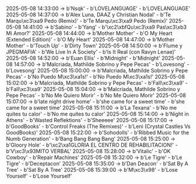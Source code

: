 2025-05-08 14:33:00 -> b'Nsqk' - b'LOVELANGUAGE' - b'LOVELANGUAGE'
2025-05-08 14:37:00 -> b'Alex Luna, DAAZ y Christian Nodal' - b'Te Marqu\xc3\xa9 Pedo (Remix)' - b'Te Marqu\xc3\xa9 Pedo (Remix)'
2025-05-08 14:41:00 -> b'Sabino' - b'Yang' - b'\xc2\xbfQu\xc3\xa9 Pas\xc3\xb3 Mi Amor?'
2025-05-08 14:44:00 -> b'Mother Mother' - b'O My Heart (Extended Edition)' - b'O My Heart'
2025-05-08 14:47:00 -> b'Mother Mother' - b'Touch Up' - b'Dirty Town'
2025-05-08 14:50:00 -> b'Flume y JPEGMAFIA' - b'We Live In A Society' - b'Is It Real (con Ravyn Lenae)'
2025-05-08 14:52:00 -> b'Euan Ellis' - b'Midnight' - b'Midnight'
2025-05-08 14:57:00 -> b'Malcriada, Mathilde Sobrino y Pepe Pecas' - b'Lovesong' - b'Lovesong'
2025-05-08 15:00:00 -> b'Malcriada, Mathilde Sobrino y Pepe Pecas' - b'No Puedo M\xc3\xa1s!' - b'No Puedo M\xc3\xa1s!'
2025-05-08 15:02:00 -> b'Malcriada, Mathilde Sobrino y Pepe Pecas' - b'Fall\xc3\xa9' - b'Fall\xc3\xa9'
2025-05-08 15:04:00 -> b'Malcriada, Mathilde Sobrino y Pepe Pecas' - b'No Me Quiero Morir' - b'No Me Quiero Morir'
2025-05-08 15:07:00 -> b'late night drive home' - b'she came for a sweet time' - b'she came for a sweet time'
2025-05-08 15:11:00 -> b'La Texana' - b'No me quites tu calor' - b'No me quites tu calor'
2025-05-08 15:14:00 -> b'Night in Athens' - b'Wasted Reflektions' - b'Sheeeee'
2025-05-08 15:17:00 -> b'GoodBooks' - b'Control Freaks (The Remixes)' - b'Leni (Crystal Castles Vs GoodBooks)'
2025-05-08 15:22:00 -> b'Sohodolls' - b'Ribbed Music for the Numb Generation' - b'Bang Bang Bang Bang'
2025-05-08 15:25:00 -> b'Gloory Hole' - b'\xc2\xa1GLORIA EL CENTRO DE REHABILITACION!' - b'V\xc3\x93MITO VERBAL'
2025-05-08 15:28:00 -> b'Vitalic' - b'OK Cowboy' - b'Repair Machines'
2025-05-08 15:32:00 -> b'Le Tigre' - b'Le Tigre' - b'Deceptacon'
2025-05-08 15:35:00 -> b'Dan Deacon' - b'Sat By A Tree' - b'Sat By A Tree'
2025-05-08 15:39:00 -> b'M\xc3\x98' - b'Lose Yourself' - b'Lose Yourself'
